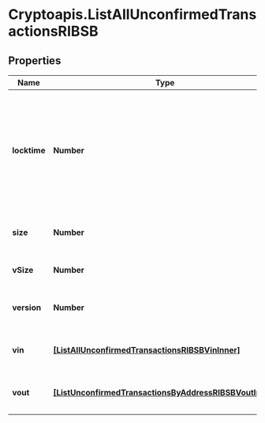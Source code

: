 # Cryptoapis.ListAllUnconfirmedTransactionsRIBSB

## Properties

Name | Type | Description | Notes
------------ | ------------- | ------------- | -------------
**locktime** | **Number** | Represents the locktime on the transaction on the specific blockchain, i.e. the blockheight at which the transaction is valid. | 
**size** | **Number** | Represents the total size of this transaction. | 
**vSize** | **Number** | Defines the transaction&#39;s virtual size. | 
**version** | **Number** | Defines the version of the transaction. | 
**vin** | [**[ListAllUnconfirmedTransactionsRIBSBVinInner]**](ListAllUnconfirmedTransactionsRIBSBVinInner.md) | Represents the transaction inputs. | 
**vout** | [**[ListUnconfirmedTransactionsByAddressRIBSBVoutInner]**](ListUnconfirmedTransactionsByAddressRIBSBVoutInner.md) | Represents the transaction outputs. | 


